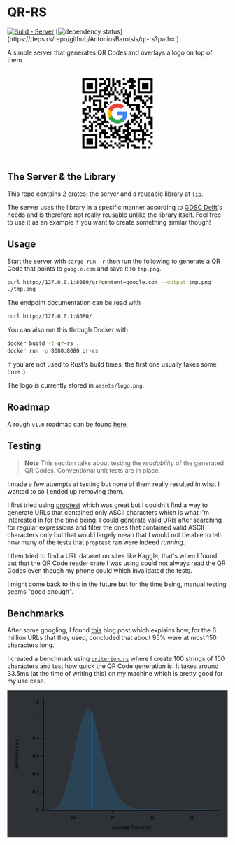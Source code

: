 # QR-RS

[![Build - Server](https://github.com/AntoniosBarotsis/qr-rs/actions/workflows/ci-server.yml/badge.svg)](https://github.com/AntoniosBarotsis/qr-rs/actions/workflows/ci-server.yml)
[![dependency status](https://deps.rs/repo/github/AntoniosBarotsis/qr-rs/status.svg?path=.)](https://deps.rs/repo/github/AntoniosBarotsis/qr-rs?path=.)
<!-- [![Docker Image](https://img.shields.io/badge/Docker-Images-0092e6?logo=docker)](https://hub.docker.com/r/antoniosbarotsis/qr-rs) -->

A simple server that generates QR Codes and overlays a logo on top of them.

<p align="center">
  <img src="assets/example.png" alt="Example" width="200">
</p>

## The Server & the Library

This repo contains 2 crates: the server and a reusable library at [`lib`](./lib/).

The server uses the library in a specific manner according to 
[GDSC Delft](https://gdsc.community.dev/delft-university-of-technology/)'s needs and is therefore
not really reusable unlike the library itself. Feel free to use it as an example if you want to
create something similar though! 

## Usage

Start the server with `cargo run -r` then run the following to generate a QR Code that points to
`google.com` and save it to `tmp.png`. 

```sh
curl http://127.0.0.1:8080/qr?content=google.com --output tmp.png
./tmp.png
```

The endpoint documentation can be read with

```sh
curl http://127.0.0.1:8080/
```

You can also run this through Docker with

```sh
docker build -t qr-rs .
docker run -p 8080:8080 qr-rs
```

If you are not used to Rust's build times, the first one usually takes some time :)

The logo is currently stored in `assets/logo.png`.

## Roadmap

A rough `v1.0` roadmap can be found [here](https://github.com/AntoniosBarotsis/qr-rs/issues/3).

## Testing

> **Note** This section talks about testing the *readability* of the generated QR Codes.
  Conventional unit tests are in place.

I made a few attempts at testing but none of them really resulted in what I wanted to so I ended up
removing them.

I first tried using [proptest](https://github.com/proptest-rs/proptest) which was great but I
couldn't find a way to generate URLs that contained only ASCII characters which is what I'm
interested in for the time being. I could generate valid URIs after searching for regular
expressions and filter the ones that contained valid ASCII characters only but that would largely
mean that I would not be able to tell how many of the tests that `proptest` ran were indeed 
*running*.

I then tried to find a URL dataset on sites like Kaggle, that's when I found out that the QR Code
reader crate I was using could not always read the QR Codes even though my phone could which
invalidated the tests.

I might come back to this in the future but for the time being, manual testing seems "good enough".

## Benchmarks

After some googling, I found [this](http://www.supermind.org/blog/740/average-length-of-a-url-part-2)
blog post which explains how, for the 6 million URLs that they used, concluded that about 95% were
at most 150 characters long.

I created a benchmark using [`criterion.rs`](https://github.com/bheisler/criterion.rs) where I
create 100 strings of 150 characters and test how quick the QR Code generation is. It takes around
33.5ms (at the time of writing this) on my machine which is pretty good for my use case.

<p align="center">
  <img src="assets/plot.svg" alt="Benchmark" width="600">
</p>
